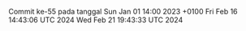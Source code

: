 Commit ke-55 pada tanggal Sun Jan 01 14:00 2023 +0100
Fri Feb 16 14:43:06 UTC 2024
Wed Feb 21 19:43:33 UTC 2024
